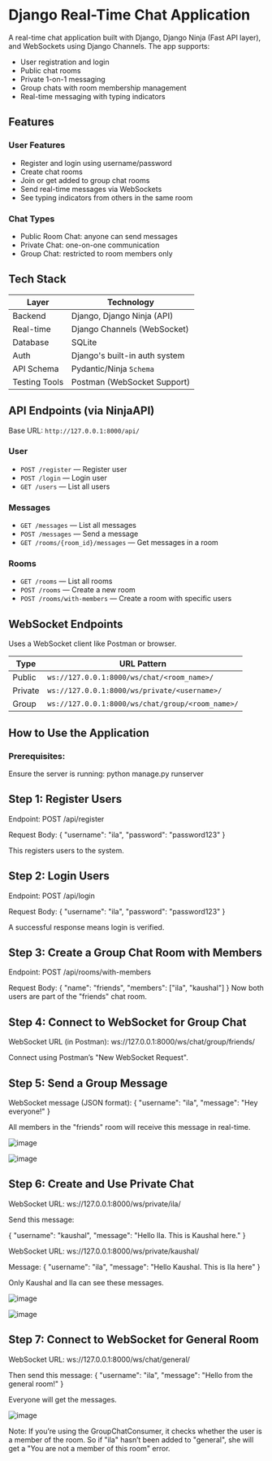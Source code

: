 # Django Real-Time Chat Application

A real-time chat application built with Django, Django Ninja (Fast API layer), and WebSockets using Django Channels. The app supports:

- User registration and login
- Public chat rooms
- Private 1-on-1 messaging
- Group chats with room membership management
- Real-time messaging with typing indicators
  

## Features

### User Features
- Register and login using username/password
- Create chat rooms
- Join or get added to group chat rooms
- Send real-time messages via WebSockets
- See typing indicators from others in the same room

### Chat Types
- Public Room Chat: anyone can send messages
- Private Chat: one-on-one communication
- Group Chat: restricted to room members only
  

## Tech Stack

| Layer         | Technology                 |
|---------------|-----------------------------|
| Backend       | Django, Django Ninja (API) |
| Real-time     | Django Channels (WebSocket) |
| Database      | SQLite |
| Auth          | Django's built-in auth system |
| API Schema    | Pydantic/Ninja `Schema` |
| Testing Tools | Postman (WebSocket Support) |


## API Endpoints (via NinjaAPI)

Base URL: `http://127.0.0.1:8000/api/`

### User
- `POST /register` — Register user  
- `POST /login` — Login user  
- `GET /users` — List all users  

### Messages
- `GET /messages` — List all messages  
- `POST /messages` — Send a message  
- `GET /rooms/{room_id}/messages` — Get messages in a room  

### Rooms
- `GET /rooms` — List all rooms  
- `POST /rooms` — Create a new room  
- `POST /rooms/with-members` — Create a room with specific users  

## WebSocket Endpoints

Uses a WebSocket client like Postman or browser.

| Type     | URL Pattern                                    |
|----------|------------------------------------------------|
| Public   | `ws://127.0.0.1:8000/ws/chat/<room_name>/`     |
| Private  | `ws://127.0.0.1:8000/ws/private/<username>/`   |
| Group    | `ws://127.0.0.1:8000/ws/chat/group/<room_name>/` |


## How to Use the Application

### Prerequisites:

Ensure the server is running:
python manage.py runserver

## Step 1: Register Users

Endpoint: POST /api/register

Request Body:
{
  "username": "ila",
  "password": "password123"
}

This registers users to the system.

## Step 2: Login Users

Endpoint: POST /api/login

Request Body:
{
  "username": "ila",
  "password": "password123"
}

A successful response means login is verified.

## Step 3: Create a Group Chat Room with Members

Endpoint: POST /api/rooms/with-members

Request Body:
{
  "name": "friends",
  "members": ["ila", "kaushal"]
}
Now both users are part of the "friends" chat room.


## Step 4: Connect to WebSocket for Group Chat

WebSocket URL (in Postman):
ws://127.0.0.1:8000/ws/chat/group/friends/

Connect using Postman’s "New WebSocket Request".

## Step 5: Send a Group Message

WebSocket message (JSON format):
{
  "username": "ila",
  "message": "Hey everyone!"
}

All members in the "friends" room will receive this message in real-time.

![image](https://github.com/user-attachments/assets/2d4c71f4-12dc-4820-ac78-c8032a886465)

![image](https://github.com/user-attachments/assets/477de579-10a8-413d-bdc8-e564eeb5411c)


## Step 6: Create and Use Private Chat

WebSocket URL:
ws://127.0.0.1:8000/ws/private/ila/

Send this message:

{
  "username": "kaushal",
  "message": "Hello Ila. This is Kaushal here."
}

WebSocket URL:
ws://127.0.0.1:8000/ws/private/kaushal/

Message:
{
  "username": "ila",
  "message": "Hello Kaushal. This is Ila here"
}

Only Kaushal and Ila can see these messages.

![image](https://github.com/user-attachments/assets/db27773a-e128-4132-9f15-9d4da605fa5b)

![image](https://github.com/user-attachments/assets/7854a353-7e2d-4970-a1ca-ed8f9756470b)

## Step 7: Connect to WebSocket for General Room

WebSocket URL:
ws://127.0.0.1:8000/ws/chat/general/

Then send this message:
{
  "username": "ila",
  "message": "Hello from the general room!"
}

Everyone will get the messages.

![image](https://github.com/user-attachments/assets/117814fc-3ab3-420d-b048-5f3325366a24)

Note: If you’re using the GroupChatConsumer, it checks whether the user is a member of the room. So if "ila" hasn’t been added to "general", she will get a "You are not a member of this room" error.

